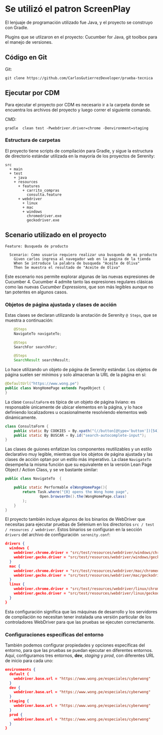# Se utilizó el patron ScreenPlay

El lenjuaje de programación utilizado fue Java, y el proyecto se construyo con Gradle.

Plugins que se utlizaron en el proyecto:  Cucumber for Java, git toolbox para el manejo de versiones.

## Código en Git

Git:

    git clone https://github.com/CarlosGutierrezDeveloper/prueba-tecnica
    
## Ejecutar por CDM
Para ejecutar el proyecto por CDM es necesario ir a la carpeta donde se encuentra los archivos del proyecto y  luego correr el siguiente comando.


CMD:

    gradle  clean test -Pwebdriver.driver=chrome -Denvironment=staging

### Estructura de carpetas

El proyecto tiene scripts de compilación para Gradle, y sigue la estructura de directorio estándar utilizada en la mayoría de los proyectos de Serenity:
```Gherkin
src
  + main
  + test
    + java                         
    + resources
      + features                   
        + carrito_compras                   
          consulta.feature  
      + webdriver                   
        + linux
        + mac
        + windows
          chromedriver.exe          
          geckodriver.exe

```


## Scenario utilizado en el proyecto

```Gherkin
Feature: Busqueda de producto

  Scenario: Como usuario requiero realizar una busqueda de mi producto
    Given carlos ingresa al navegador web en la pagina de la tienda
    When Se introduce la palabra de busqueda "Aceite de Oliva"
    Then Se muestra el resultado de "Aceite de Oliva"
```

Este escenario nos permite explorar algunas de las nuevas expresiones de Cucumber 4. Cucumber 4 admite tanto las expresiones regulares clásicas como las nuevas _Cucumber Expressions_, que son más legibles aunque no tan potentes en algunos casos. 


### Objetos de página ajustada y clases de acción
Estas clases se declaran utilizando la anotación de Serenity `@ Steps`, que se muestra a continuación:
```java
    @Steps
    NavigateTo navigateTo;

    @Steps
    SearchFor searchFor;

    @Steps
    SearchResult searchResult;
```


Lo hace utilizando un objeto de página de Serenity estándar. Los objetos de página suelen ser mínimos y solo almacenan la URL de la página en sí:
```java
@DefaultUrl("https://www.wong.pe")
public class WongHomePage extends PageObject {
}
```
La clase `ConsultaForm` es típica de un objeto de página liviano: es responsable únicamente de ubicar elementos en la página, y lo hace definiendo localizadores u ocasionalmente resolviendo elementos web dinámicamente.
```java
class ConsultaForm {
    public static By COOKIES = By.xpath("(//button[@type='button'])[54]");
    public static By BUSCAR = By.id("search-autocomplete-input");
}
```

Las clases de guiones enfatizan los componentes reutilizables y un estilo declarativo muy legible, mientras que los objetos de página ajustada y las clases de acción optan por un estilo más imperativo.
La clase `NavigateTo` desempeña la misma función que su equivalente en la versión Lean Page Object / Action Class, y se ve bastante similar:
```java
public class NavigateTo  {

    public static Performable elWongHomePage(){
        return Task.where("{0} opens the Wong home page",
                Open.browserOn().the(WongHomePage.class)
        );
    }
} 
```
El proyecto también incluye algunos de los binarios de WebDriver que necesitas para ejecutar pruebas de Selenium en los directorios `src / test / resources / webdriver`. Estos binarios se configuran en la sección `drivers` del archivo de configuración` serenity.conf`:
```json
drivers {
  windows {
    webdriver.chrome.driver = "src/test/resources/webdriver/windows/chromedriver.exe"
    webdriver.gecko.driver = "src/test/resources/webdriver/windows/geckodriver.exe"
  }
  mac {
    webdriver.chrome.driver = "src/test/resources/webdriver/mac/chromedriver"
    webdriver.gecko.driver = "src/test/resources/webdriver/mac/geckodriver"
  }
  linux {
    webdriver.chrome.driver = "src/test/resources/webdriver/linux/chromedriver"
    webdriver.gecko.driver = "src/test/resources/webdriver/linux/geckodriver"
  }
}
```
Esta configuración significa que las máquinas de desarrollo y los servidores de compilación no necesitan tener instalada una versión particular de los controladores WebDriver para que las pruebas se ejecuten correctamente.

### Configuraciones específicas del entorno
También podemos configurar propiedades y opciones específicas del entorno, para que las pruebas se puedan ejecutar en diferentes entornos. Aquí, configuramos tres entornos, __dev__, _staging_ y _prod_, con diferentes URL de inicio para cada uno:
```json
environments {
  default {
    webdriver.base.url = "https://www.wong.pe/especiales/cyberwong"
  }
  dev {
    webdriver.base.url = "https://www.wong.pe/especiales/cyberwong"
  }
  staging {
    webdriver.base.url = "https://www.wong.pe/especiales/cyberwong"
  }
  prod {
    webdriver.base.url = "https://www.wong.pe/especiales/cyberwong"
  }
}
```